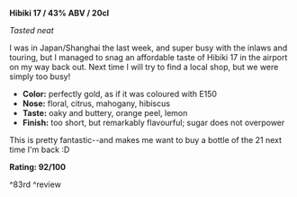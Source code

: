 **Hibiki 17 / 43% ABV / 20cl**

*Tasted neat*

I was in Japan/Shanghai the last week, and super busy with the inlaws and touring, but I managed to snag an affordable taste of Hibiki 17 in the airport on my way back out.  Next time I will try to find a local shop, but we were simply too busy!

* **Color:** perfectly gold, as if it was coloured with E150
* **Nose:** floral, citrus, mahogany, hibiscus
* **Taste:** oaky and buttery, orange peel, lemon
* **Finish:** too short, but remarkably flavourful; sugar does not overpower

This is pretty fantastic--and makes me want to buy a bottle of the 21 next time I'm back :D

**Rating: 92/100**

^83rd ^review
